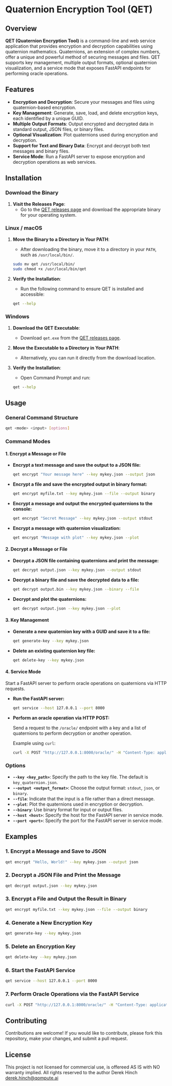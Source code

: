 # Quaternion Encryption Tool (QET)

## Overview

**QET (Quaternion Encryption Tool)** is a command-line and web service application that provides encryption and decryption capabilities using quaternion mathematics. Quaternions, an extension of complex numbers, offer a unique and powerful method of securing messages and files. QET supports key management, multiple output formats, optional quaternion visualization, and a service mode that exposes FastAPI endpoints for performing oracle operations.

## Features

- **Encryption and Decryption**: Secure your messages and files using quaternion-based encryption.
- **Key Management**: Generate, save, load, and delete encryption keys, each identified by a unique GUID.
- **Multiple Output Formats**: Output encrypted and decrypted data in standard output, JSON files, or binary files.
- **Optional Visualization**: Plot quaternions used during encryption and decryption.
- **Support for Text and Binary Data**: Encrypt and decrypt both text messages and binary files.
- **Service Mode**: Run a FastAPI server to expose encryption and decryption operations as web services.

## Installation

### Download the Binary

1. **Visit the Releases Page**:
   - Go to the [QET releases page](https://github.com/blakdayz/qet/releases) and download the appropriate binary for your operating system.

### Linux / macOS

1. **Move the Binary to a Directory in Your PATH**:
   - After downloading the binary, move it to a directory in your `PATH`, such as `/usr/local/bin/`.

   ```bash
   sudo mv qet /usr/local/bin/
   sudo chmod +x /usr/local/bin/qet
   ```

2. **Verify the Installation**:
   - Run the following command to ensure QET is installed and accessible:

   ```bash
   qet --help
   ```

### Windows

1. **Download the QET Executable**:
   - Download `qet.exe` from the [QET releases page](https://github.com/yourusername/qet/releases).

2. **Move the Executable to a Directory in Your PATH**:
   - Alternatively, you can run it directly from the download location.

3. **Verify the Installation**:
   - Open Command Prompt and run:

   ```cmd
   qet --help
   ```

## Usage

### General Command Structure

```bash
qet <mode> <input> [options]
```

### Command Modes

#### 1. **Encrypt a Message or File**

- **Encrypt a text message and save the output to a JSON file:**
  ```bash
  qet encrypt "Your message here" --key mykey.json --output json
  ```

- **Encrypt a file and save the encrypted output in binary format:**
  ```bash
  qet encrypt myfile.txt --key mykey.json --file --output binary
  ```

- **Encrypt a message and output the encrypted quaternions to the console:**
  ```bash
  qet encrypt "Secret Message" --key mykey.json --output stdout
  ```

- **Encrypt a message with quaternion visualization:**
  ```bash
  qet encrypt "Message with plot" --key mykey.json --plot
  ```

#### 2. **Decrypt a Message or File**

- **Decrypt a JSON file containing quaternions and print the message:**
  ```bash
  qet decrypt output.json --key mykey.json --output stdout
  ```

- **Decrypt a binary file and save the decrypted data to a file:**
  ```bash
  qet decrypt output.bin --key mykey.json --binary --file
  ```

- **Decrypt and plot the quaternions:**
  ```bash
  qet decrypt output.json --key mykey.json --plot
  ```

#### 3. **Key Management**

- **Generate a new quaternion key with a GUID and save it to a file:**
  ```bash
  qet generate-key --key mykey.json
  ```

- **Delete an existing quaternion key file:**
  ```bash
  qet delete-key --key mykey.json
  ```

#### 4. **Service Mode**

Start a FastAPI server to perform oracle operations on quaternions via HTTP requests.

- **Run the FastAPI server:**
  ```bash
  qet service --host 127.0.0.1 --port 8000
  ```

- **Perform an oracle operation via HTTP POST:**

  Send a request to the `/oracle/` endpoint with a key and a list of quaternions to perform decryption or another operation.

  Example using `curl`:
  ```bash
  curl -X POST "http://127.0.0.1:8000/oracle/" -H "Content-Type: application/json" -d '{"key": "<your_key_json>", "quaternions": [{"w": 1.0, "x": 2.0, "y": 3.0, "z": 4.0}, {"w": 5.0, "x": 6.0, "y": 7.0, "z": 8.0}]}'
  ```

### Options

- **`--key <key_path>`**: Specify the path to the key file. The default is `key_quaternion.json`.
- **`--output <output_format>`**: Choose the output format: `stdout`, `json`, or `binary`.
- **`--file`**: Indicate that the input is a file rather than a direct message.
- **`--plot`**: Plot the quaternions used in encryption or decryption.
- **`--binary`**: Use binary format for input or output files.
- **`--host <host>`**: Specify the host for the FastAPI server in service mode.
- **`--port <port>`**: Specify the port for the FastAPI server in service mode.

## Examples

### 1. Encrypt a Message and Save to JSON

```bash
qet encrypt "Hello, World!" --key mykey.json --output json
```

### 2. Decrypt a JSON File and Print the Message

```bash
qet decrypt output.json --key mykey.json
```

### 3. Encrypt a File and Output the Result in Binary

```bash
qet encrypt myfile.txt --key mykey.json --file --output binary
```

### 4. Generate a New Encryption Key

```bash
qet generate-key --key mykey.json
```

### 5. Delete an Encryption Key

```bash
qet delete-key --key mykey.json
```

### 6. Start the FastAPI Service

```bash
qet service --host 127.0.0.1 --port 8000
```

### 7. Perform Oracle Operations via the FastAPI Service

```bash
curl -X POST "http://127.0.0.1:8000/oracle/" -H "Content-Type: application/json" -d '{"key": "<your_key_json>", "quaternions": [{"w": 1.0, "x": 2.0, "y": 3.0, "z": 4.0}, {"w": 5.0, "x": 6.0, "y": 7.0, "z": 8.0}]}'
```

## Contributing

Contributions are welcome! If you would like to contribute, please fork this repository, make your changes, and submit a pull request.

## License

This project is not licensed for commercial use, is offereed AS IS with NO warranty implied. All rights reserved to the author Derek Hinch <derek.hinch@qompute.ai>

